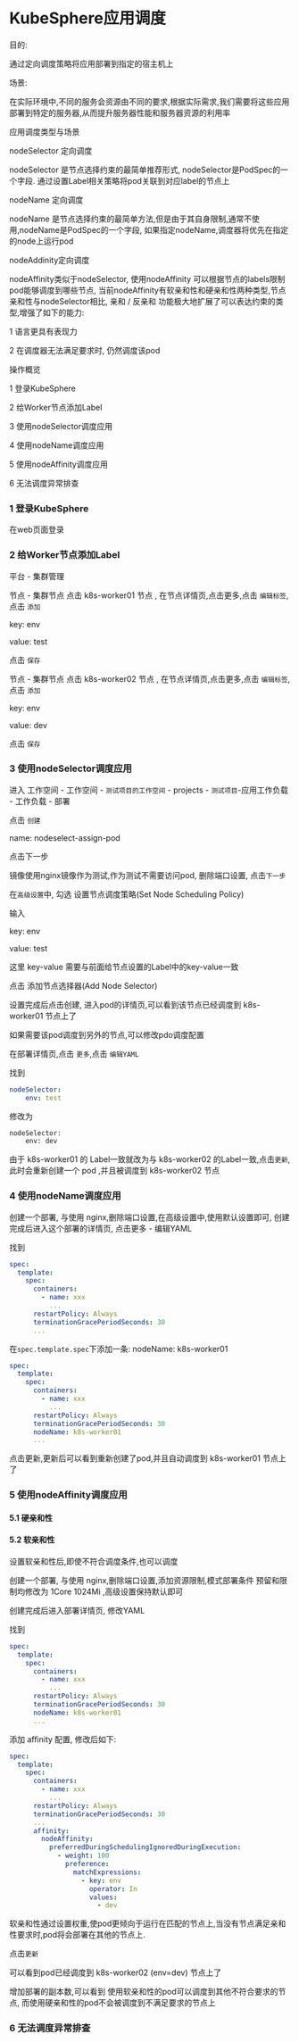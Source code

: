 # KubeSphere应用调度



目的:

通过定向调度策略将应用部署到指定的宿主机上



场景:

在实际环境中,不同的服务会资源由不同的要求,根据实际需求,我们需要将这些应用部署到特定的服务器,从而提升服务器性能和服务器资源的利用率



应用调度类型与场景

nodeSelector 定向调度

nodeSelector 是节点选择约束的最简单推荐形式, nodeSelector是PodSpec的一个字段. 通过设置Label相关策略将pod关联到对应label的节点上



nodeName 定向调度

nodeName 是节点选择约束的最简单方法,但是由于其自身限制,通常不使用,nodeName是PodSpec的一个字段, 如果指定nodeName,调度器将优先在指定的node上运行pod



nodeAddinity定向调度

nodeAffinity类似于nodeSelector, 使用nodeAffinity 可以根据节点的labels限制pod能够调度到哪些节点, 当前nodeAffinity有软亲和性和硬亲和性两种类型,节点亲和性与nodeSelector相比, 亲和 / 反亲和 功能极大地扩展了可以表达约束的类型,增强了如下的能力:

1 语言更具有表现力

2 在调度器无法满足要求时, 仍然调度该pod





操作概览

1 登录KubeSphere

2 给Worker节点添加Label

3 使用nodeSelector调度应用

4 使用nodeName调度应用

5 使用nodeAffinity调度应用

6 无法调度异常排查











### 1 登录KubeSphere

在web页面登录



### 2 给Worker节点添加Label

平台 - 集群管理

节点 - 集群节点 点击 k8s-worker01 节点 , 在节点详情页,点击更多,点击 `编辑标签`, 点击 `添加` 

key: env

value: test

点击 `保存`



节点 - 集群节点 点击 k8s-worker02 节点 , 在节点详情页,点击更多,点击 `编辑标签`, 点击 `添加` 

key: env

value: dev

点击 `保存`



### 3 使用nodeSelector调度应用

进入 工作空间 - 工作空间 - `测试项目的工作空间` - projects - `测试项目`-应用工作负载 - 工作负载 - 部署

点击 `创建` 

name: nodeselect-assign-pod

点击下一步

镜像使用nginx镜像作为测试,作为测试不需要访问pod, 删除端口设置, 点击`下一步`

在`高级设置`中, 勾选 设置节点调度策略(Set Node Scheduling Policy)

输入

key: env

value: test

这里 key-value 需要与前面给节点设置的Label中的key-value一致

点击 添加节点选择器(Add Node Selector)

设置完成后点击创建, 进入pod的详情页,可以看到该节点已经调度到 k8s-worker01 节点上了



如果需要该pod调度到另外的节点,可以修改pdo调度配置

在部署详情页,点击 `更多`,点击 `编辑YAML`

找到

```yaml
nodeSelector:
	env: test
```

修改为

```bash
nodeSelector:
	env: dev
```

由于 k8s-worker01 的 Label一致就改为与 k8s-worker02 的Label一致,点击`更新`,此时会重新创建一个 pod ,并且被调度到 k8s-worker02 节点



### 4 使用nodeName调度应用

创建一个部署, 与使用 nginx,删除端口设置,在高级设置中,使用默认设置即可, 创建完成后进入这个部署的详情页, 点击更多 - 编辑YAML

找到

```yaml
spec:
  template:
    spec:
      containers:
        - name: xxx
          ...
      restartPolicy: Always
      terminationGracePeriodSeconds: 30
      ...
```

在`spec.template.spec`下添加一条:  nodeName: k8s-worker01

```yaml
spec:
  template:
    spec:
      containers:
        - name: xxx
          ...
      restartPolicy: Always
      terminationGracePeriodSeconds: 30
      nodeName: k8s-worker01
      ...
```

点击更新,更新后可以看到重新创建了pod,并且自动调度到 k8s-worker01 节点上了



### 5 使用nodeAffinity调度应用

#### 5.1 硬亲和性



#### 5.2 软亲和性

设置软亲和性后,即使不符合调度条件,也可以调度



创建一个部署, 与使用 nginx,删除端口设置,添加资源限制,模式部署条件 预留和限制均修改为 1Core 1024Mi ,高级设置保持默认即可

创建完成后进入部署详情页, 修改YAML

找到

```yaml
spec:
  template:
    spec:
      containers:
        - name: xxx
          ...
      restartPolicy: Always
      terminationGracePeriodSeconds: 30
      nodeName: k8s-worker01
      ...
```

添加 affinity 配置, 修改后如下:

```yaml
spec:
  template:
    spec:
      containers:
        - name: xxx
          ...
      restartPolicy: Always
      terminationGracePeriodSeconds: 30
      ...
      affinity:
        nodeAffinity:
          preferredDuringSchedulingIgnoredDuringExecution:
            - weight: 100
              preference:
                matchExpressions:
                  - key: env
                    operator: In
                    values:
                      - dev
```

软亲和性通过设置权重,使pod更倾向于运行在匹配的节点上,当没有节点满足亲和性要求时,pod将会部署在其他的节点上.

点击`更新`

可以看到pod已经调度到 k8s-worker02 (env=dev) 节点上了

增加部署的副本数,可以看到 使用软亲和性的pod可以调度到其他不符合要求的节点, 而使用硬亲和性的pod不会被调度到不满足要求的节点上



### 6 无法调度异常排查





